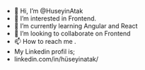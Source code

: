 - 👋 Hi, I’m @HuseyinAtak
- 👀 I’m interested in Frontend.
- 🌱 I’m currently learning Angular and React
- 💞️ I’m looking to collaborate on Frontend
- 📫 How to reach me .
- My Linkedin profil is;
- linkedin.com/in/hüseyinatak/
